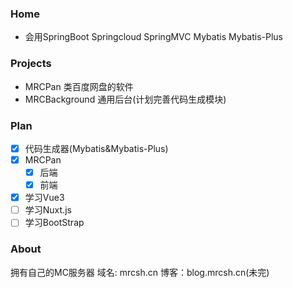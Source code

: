 ### Home

- 会用SpringBoot Springcloud SpringMVC Mybatis Mybatis-Plus

### Projects

- MRCPan 类百度网盘的软件
- MRCBackground 通用后台(计划完善代码生成模块)

### Plan

- [x] 代码生成器(Mybatis&Mybatis-Plus)
- [x] MRCPan
  - [X] 后端
  - [X] 前端
- [X] 学习Vue3
- [ ] 学习Nuxt.js
- [ ] 学习BootStrap

### About

拥有自己的MC服务器
域名: mrcsh.cn
博客：blog.mrcsh.cn(未完)

